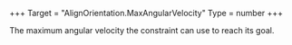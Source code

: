 +++
Target = "AlignOrientation.MaxAngularVelocity"
Type = number
+++

The maximum angular velocity the constraint can use to reach its goal.